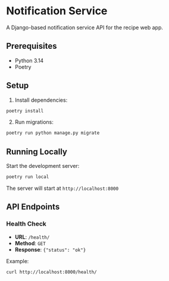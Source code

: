 # Notification Service

A Django-based notification service API for the recipe web app.

## Prerequisites

- Python 3.14
- Poetry

## Setup

1. Install dependencies:
```bash
poetry install
```

2. Run migrations:
```bash
poetry run python manage.py migrate
```

## Running Locally

Start the development server:
```bash
poetry run local
```

The server will start at `http://localhost:8000`

## API Endpoints

### Health Check
- **URL**: `/health/`
- **Method**: `GET`
- **Response**: `{"status": "ok"}`

Example:
```bash
curl http://localhost:8000/health/
```
